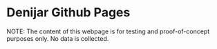 # Denijar Github Pages


NOTE: The content of this webpage is for testing and proof-of-concept purposes only. No data is collected.
